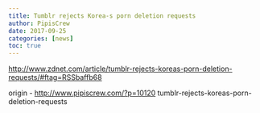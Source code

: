 ```yaml
---
title: Tumblr rejects Korea-s porn deletion requests
author: PipisCrew
date: 2017-09-25
categories: [news]
toc: true
---
```


http://www.zdnet.com/article/tumblr-rejects-koreas-porn-deletion-requests/#ftag=RSSbaffb68

origin - http://www.pipiscrew.com/?p=10120 tumblr-rejects-koreas-porn-deletion-requests